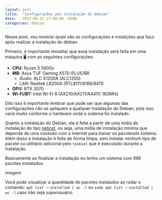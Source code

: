 ```yaml
---
layout: post
title:  "Configurações pós instalação do debian"
date:   2023-06-25 17:00:00 -0300
categories: debian
---
```


Nesse post, vou mostrar quais são as configurações e instalções que faço após realizar a instalação do debian.

Primeiro, é importante ressaltar que essa instalação será feita em uma máquina 🖥️ com as seguintes configurações:

- **CPU:** Ryzen 5 5600x
- **MB:** Asus TUF Gaming X570-PLUS/BR
  - *Áudio:* ALC S1200A (ALC1200)
  - *LAN:* Realtek L8200A (RTL8111/8168/8411)
- **GPU:** RTX 3070
- **Wi-Fi/BT:** Intel Wi-Fi 6 (AX210/AX211/AX411) 160MHz

Dito isso é importante lembrar que pode ser que algumas das configurações não se apliquem a qualquer instalação do Debian, pois isso varia muito conforme o hardware onde o sistema foi instalado.

Quanto a instalação do Debian, ela é feita a partir de uma mídia de instalação do tipo [netinst](https://www.debian.org/CD/netinst/), ou seja, uma mídia de instalação mínima que depende de uma conexão com a internet para baixar os pacotesdo sistema. Além disso a instalação é feita de forma limpa, sem instalar nenhum tipo de pacote ou utilitário adicional pelo `tasksel` que é executado durante a instalação.

Basicamente ao finalizar a instalação eu tenho um sistema com 999 pacotes instalados.

_imagem_

Você pode visualizar a quantidade de pacotes instalados ao rodar o comando: `apt list –-installed | wc -l` ou `sudo apt list –-installed | wc -l` caso não seja superusuário.
